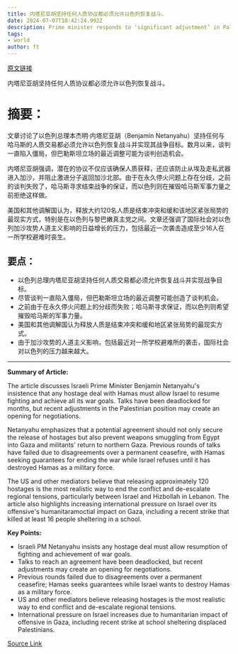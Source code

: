 ```yaml
---
title: 内塔尼亚胡坚持任何人质协议都必须允许以色列恢复战斗。
date: 2024-07-07T18:42:24.992Z
description: Prime minister responds to ‘significant adjustment’ in Palestinian position with reiteration of need to achieve all military goals
tags: 
- world
author: ft
---
```


[原文链接](https://ft.com/content/58dcbaeb-bf55-44d8-b11c-7f763fac5ac5)

内塔尼亚胡坚持任何人质协议都必须允许以色列恢复战斗。

# 摘要：

文章讨论了以色列总理本杰明·内塔尼亚胡（Benjamin Netanyahu）坚持任何与哈马斯的人质交易都必须允许以色列恢复战斗并实现其战争目标。数月以来，谈判一直陷入僵局，但巴勒斯坦立场的最近调整可能为谈判创造机会。

内塔尼亚胡强调，潜在的协议不仅应该确保人质获释，还应该防止从埃及走私武器进入加沙，并阻止激进分子返回加沙北部。由于在永久停火问题上存在分歧，之前的谈判失败了，哈马斯寻求结束战争的保证，而以色列则在摧毁哈马斯军事力量之前拒绝这样做。

美国和其他调解国认为，释放大约120名人质是结束冲突和缓和该地区紧张局势的最现实方式，特别是在以色列与黎巴嫩真主党之间。文章还强调了国际社会对以色列加沙攻势人道主义影响的日益增长的压力，包括最近一次袭击造成至少16人在一所学校避难时丧生。

## 要点：
- 以色列总理内塔尼亚胡坚持任何人质交易都必须允许恢复战斗并实现战争目标。
- 尽管谈判一直陷入僵局，但巴勒斯坦立场的最近调整可能创造了谈判机会。
- 之前由于在永久停火问题上的分歧而失败；哈马斯寻求保证，而以色列则希望摧毁哈马斯的军事力量。
- 美国和其他调解国认为释放人质是结束冲突和缓和地区紧张局势的最现实方式。
- 由于加沙攻势的人道主义影响，包括最近对一所学校避难所的袭击，国际社会对以色列的压力越来越大。

---

 **Summary of Article:**

The article discusses Israeli Prime Minister Benjamin Netanyahu's insistence that any hostage deal with Hamas must allow Israel to resume fighting and achieve all its war goals. Talks have been deadlocked for months, but recent adjustments in the Palestinian position may create an opening for negotiations.

Netanyahu emphasizes that a potential agreement should not only secure the release of hostages but also prevent weapons smuggling from Egypt into Gaza and militants' return to northern Gaza. Previous rounds of talks have failed due to disagreements over a permanent ceasefire, with Hamas seeking guarantees for ending the war while Israel refuses until it has destroyed Hamas as a military force.

The US and other mediators believe that releasing approximately 120 hostages is the most realistic way to end the conflict and de-escalate regional tensions, particularly between Israel and Hizbollah in Lebanon. The article also highlights increasing international pressure on Israel over its offensive's humanitaramoctial impact on Gaza, including a recent strike that killed at least 16 people sheltering in a school.

**Key Points:**
- Israeli PM Netanyahu insists any hostage deal must allow resumption of fighting and achievement of war goals.
- Talks to reach an agreement have been deadlocked, but recent adjustments may create an opening for negotiations.
- Previous rounds failed due to disagreements over a permanent ceasefire; Hamas seeks guarantees while Israel wants to destroy Hamas as a military force.
- US and other mediators believe releasing hostages is the most realistic way to end conflict and de-escalate regional tensions.
- International pressure on Israel increases due to humanitarian impact of offensive in Gaza, including recent strike at school sheltering displaced Palestinians.

[Source Link](https://ft.com/content/58dcbaeb-bf55-44d8-b11c-7f763fac5ac5)


